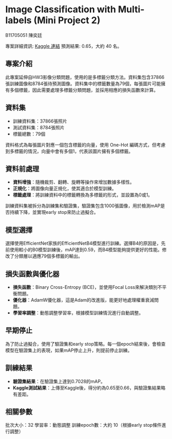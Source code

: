 # Image Classification with Multi-labels (Mini Project 2)
B11705051 陳奕廷

專案詳細資訊: [Kaggle 連結](https://www.kaggle.com/competitions/2024-sldl-mini-project-2)
預測結果: 0.65，大約 40 名。

## 專案介紹
此專案延伸自HW3影像分類問題，使用的是多標籤分類方法。資料集包含37866張訓練圖像和8784張待預測圖像。資料集中的標籤數量為79個，每張圖片可能擁有多個標籤，因此需要處理多標籤分類問題，並採用相應的損失函數來計算。

## 資料集
- 訓練資料集：37866張照片
- 測試資料集：8784張照片
- 標籤總數：79個

資料格式為每張圖片對應一個包含標籤的向量，使用 One-Hot 編碼方式，但考慮到多標籤的情況，向量中會有多個1，代表該圖片擁有多個標籤。

## 資料前處理
- **資料增強**：隨機裁剪、翻轉、旋轉等操作來增加數據多樣性。
- **正規化**：將圖像向量正規化，使其適合於模型訓練。
- **標籤處理**：將訓練資料中的標籤轉換為多標籤的形式，並設置為0或1。

訓練資料集被拆分為訓練集和驗證集，驗證集包含1000張圖像，用於檢測mAP是否持續下降，並實現early stop來防止過擬合。

## 模型選擇
選擇使用EfficientNet家族的EfficientNetB4模型進行訓練。選擇B4的原因是，先前使用較小的B0模型訓練後，mAP達到0.59，而B4模型能夠提供更好的性能。修改了分類層以適應79個多標籤的輸出。

## 損失函數與優化器
- **損失函數**：Binary Cross-Entropy (BCE)，並使用Focal Loss來解決類別不平衡問題。
- **優化器**：AdamW優化器，這是Adam的改進版，能更好地處理權重衰減問題。
- **學習率調整**：動態調整學習率，根據模型訓練情況進行自動調整。

## 早期停止
為了防止過擬合，使用了驗證集和early stop策略。每一個epoch結束後，會檢查模型在驗證集上的表現，如果mAP停止上升，則提前停止訓練。

## 訓練結果
- **驗證集結果**：在驗證集上達到0.7028的mAP。
- **Kaggle測試結果**：上傳至Kaggle後，得分約為0.65至0.66，與驗證集結果略有差距。

## 相關參數
批次大小：32
學習率：動態調整
訓練epoch數：大約 10（根據early stop條件進行調整）
